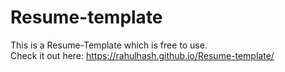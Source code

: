 # Resume-template
This is a Resume-Template which is free to use. <br>
Check it out here: https://rahulhash.github.io/Resume-template/
